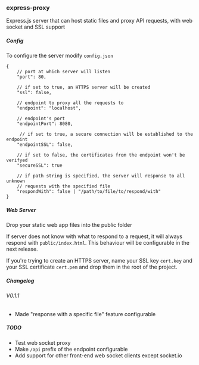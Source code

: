 ### express-proxy

Express.js server that can host static files and proxy API requests, with web socket and SSL support


##### Config

To configure the server modify `config.json`

```
{
    // port at which server will listen
    "port": 80, 
    
    // if set to true, an HTTPS server will be created
    "ssl": false, 
    
    // endpoint to proxy all the requests to
    "endpoint": "localhost", 
    
    // endpoint's port
    "endpointPort": 8080, 
    
     // if set to true, a secure connection will be established to the endpoint
    "endpointSSL": false,
    
    // if set to false, the certificates from the endpoint won't be verifyed
    "secureSSL": true 
    
    // if path string is specified, the server will response to all unknown 
    // requests with the specified file
    "respondWith": false | "/path/to/file/to/respond/with"  
}
```

##### Web Server
Drop your static web app files into the public folder

If server does not know with what to respond to a request, it will always respond with `public/index.html`.
This behaviour will be configurable in the next release.

If you're trying to create an HTTPS server, name your SSL key `cert.key` and your SSL certificate `cert.pem` and drop them in the root of the project. 

##### Changelog

###### V0.1.1

- Made "response with a specific file" feature configurable

##### TODO

- Test web socket proxy 
- Make `/api` prefix of the endpoint configurable
- Add support for other front-end web socket clients except socket.io